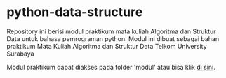 # python-data-structure

Repository ini berisi modul praktikum mata kuliah Algoritma dan Struktur Data untuk bahasa pemrograman python.
Modul ini dibuat sebagai bahan praktikum Mata Kuliah Algoritma dan Struktur Data Telkom University Surabaya

Modul praktikum dapat diakses pada folder 'modul' atau bisa klik [di sini](/modul).
